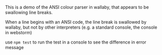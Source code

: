 This is a demo of the ANSI colour parser in wallaby, that appears to be swallowing line breaks.

When a line begins with an ANSI code, the line break is swallowed by wallaby, but not by other interpreters (e.g. a standard console, the console in webstorm)

use `npm test` to run the test in a console to see the difference in error message

